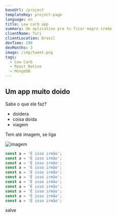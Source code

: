 ```yaml
---
baseUrl: /project
templateKey: project-page
language: en
title: Low carb app
summary: Um aplicativo pra tu ficar magro irmão
clientName: Turi
clientLocation: Brasil
devTime: 298
devMonths: 3
image: /img/tweet.png
tags:
  - Low Carb
  - React Native
  - MongoDB
---
```

## Um app muito doido

Sabe o que ele faz?

- doidera
- coisa doida
- viagem

Tem até imagem, se liga

![imagem](https://picsum.photos/id/190/200/300)

```javascript
const a = 'É isso irmão';
const a = 'É isso irmão';
const a = 'É isso irmão';
const a = 'É isso irmão';
const a = 'É isso irmão';
const a = 'É isso irmão';
const a = 'É isso irmão';
const a = 'É isso irmão';
const a = 'É isso irmão';
const a = 'É isso irmão';
const a = 'É isso irmão';
```

salve
